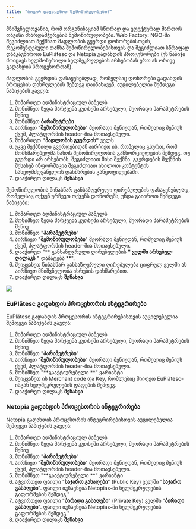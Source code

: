 ```yaml
---
title: "როგორ დავაყენოთ შემოწირულობები?"
---
```


მნიშვნელოვანია, რომ ორგანიზაციამ სწორად და ეფექტურად მართოს თავისი მხარდამჭერების შემოწირულობები. Web Factory: NGO-ში
შეგიძლიათ შექმნათ მადლობის გვერდი დონორებისთვის, რეკომენდებული თანხა შემოწირულობებისთვის და შეგიძლიათ სწრაფად
დააკავშიროთ EuPlătesc და Netopia გადახდის პროცესორები (ეს ნაბიჯი მოიცავს ხელმოწერილი ხელშეკრულების არსებობას ერთ ან
ორივე გადახდის პროცესორთან).

მადლობის გვერდის დასაყენებლად, რომელსაც დონორები გადახდის პროცესის დასრულების შემდეგ დაინახავენ, აუცილებელია შემდეგი
ნაბიჯების გავლა:

1) მიმართეთ ადმინისტრაციულ პანელს
2) მონიშნეთ ზედა მარჯვენა კუთხეში არსებული, მეორადი პარამეტრების მენიუ
3) მონიშნეთ **პარამეტრები**
4) აირჩიეთ "**შემოწირულობები**" მეორადი მენიუდან, რომელიც მენიუს ქვეშ, პლატფორმის header-შია მოთავსებული.
5) მიმართეთ **"მადლობის გვერდის"** ველს
6) უკვე შექმნილი გვერდებიდან აირჩიეთ ის, რომელიც გსურთ, რომ მომხმარებელმა ნახოს შემოწირულობის განხორციელების შემდეგ. თუ
   გვერდი არ არსებობს, შეგიძლიათ მისი შექმნა. გვერდების შექმნის შესახებ ინფორმაცია შეგიძლიათ იხილოთ კონტენტის
   სახელმძღვანელოს დახმარების განყოფილებაში.
7) დააჭირეთ ღილაკს **შენახვა**

შემოწირულობის წინასწარ განსაზღვრული ღირებულების დასაყენებლად, რომელსაც თქვენ ურჩევთ თქვენს დონორებს, უნდა გაიაროთ
შემდეგი ნაბიჯები:

1) მიმართეთ ადმინისტრაციულ პანელს
2) მონიშნეთ ზედა მარჯვენა კუთხეში არსებული, მეორადი პარამეტრების მენიუ
3) მონიშნეთ "**პარამეტრები**"
4) აირჩიეთ "**შემოწირულობები**" მეორადი მენიუდან, რომელიც მენიუს ქვეშ, პლატფორმის header-შია მოთავსებული.
5) დააჭირეთ  "** განსაზღვრული ღირებულების **" ველში არსებულ ღილაკს "** დამატება **".
6) შეიყვანეთ წინასწარ განსაზღვრული ღირებულება ციფრულ ველში ან აირჩიეთ მნიშვნელობა ისრების დახმარებით.
7) დააჭირეთ ღილაკს **შენახვა**

<a href="/build/help/011.png">
    <img src="/build/help/011.png" />
</a>

### EuPlătesc გადახდის პროცესორის ინტეგრირება

EuPlătesc გადახდის პროცესორის ინტეგრირებისთვის აუცილებელია შემდეგი ნაბიჯების გავლა:

1) მიმართეთ ადმინისტრაციულ პანელს
2) მონიშნეთ ზედა მარჯვენა კუთხეში არსებული, მეორადი პარამეტრების მენიუ
3) მონიშნეთ "**პარამეტრები**"
4) აირჩიეთ "**შემოწირულობები**" მეორადი მენიუდან, რომელიც მენიუს ქვეშ, პლატფორმის header-შია მოთავსებული.
5) მონიშნეთ "**გააქტიურებული **" ვარიანტი
6) შეიყვანეთ ის Merchant code და Key, რომლებიც მიიღეთ EuPlătesc-ისგან ხელშეკრულების დადების შემდეგ.
7) დააჭირეთ ღილაკს **შენახვა**

### Netopia გადახდის პროცესორის ინტეგრირება

Netopia გადახდის პროცესორის ინტეგრირებისთვის აუცილებელია შემდეგი ნაბიჯების გავლა:

1) მიმართეთ ადმინისტრაციულ პანელს
2) მონიშნეთ ზედა მარჯვენა კუთხეში არსებული, მეორადი პარამეტრების მენიუ
3) მონიშნეთ "**პარამეტრები**"
4) აირჩიეთ "**შემოწირულობები**" მეორადი მენიუდან, რომელიც მენიუს ქვეშ, პლატფორმის header-შია მოთავსებული.
5) მონიშნეთ "**გააქტიურებული **" ვარიანტი
6) ატვირთეთ ფაილი "**საჯარო გასაღები**" (Public Key) ველში "**საჯარო გასაღები**". ფაილი იგზავნება Netopias-ში
   ხელშეკრულების გაფორმების შემდეგ."
7) ატვირთეთ ფაილი "**პირადი გასაღები**" (Private Key) ველში "**პირადი გასაღები**". ფაილი იგზავნება Netopias-ში
   ხელშეკრულების გაფორმების შემდეგ."
8) დააჭირეთ ღილაკს **შენახვა**

